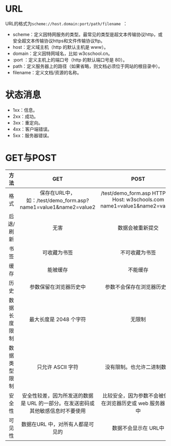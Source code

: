 # URL

URL的格式为`scheme://host.domain:port/path/filename `：

+ scheme：定义因特网服务的类型。最常见的类型是超文本传输协议http，或安全超文本传输协议https和文件传输协议ftp。
+ host：定义域主机（http 的默认主机是 www）。
+ domain：定义因特网域名，比如 w3cschool.cn。
+ :port ：定义主机上的端口号（http 的默认端口号是 80）。
+ path：定义服务器上的路径（如果省略，则文档必须位于网站的根目录中）。
+ filename：定义文档/资源的名称。

# 状态消息

+ 1xx：信息。
+ 2xx：成功。
+ 3xx：重定向。
+ 4xx：客户端错误。
+ 5xx：服务器错误。

# GET与POST

|     方法     |                             GET                              |                             POST                             |
| :----------: | :----------------------------------------------------------: | :----------------------------------------------------------: |
|     格式     | 保存在URL中，如：/test/demo_form.asp?name1=value1&name2=value2 | /test/demo_form.asp HTTP/1.1 Host: w3schools.com      name1=value1&name2=value2 |
|  后退/刷新   |                             无害                             |                       数据会被重新提交                       |
|     书签     |                         可收藏为书签                         |                        不可收藏为书签                        |
|     缓存     |                           能被缓存                           |                           不能缓存                           |
|     历史     |                    参数保留在浏览器历史中                    |                  参数不会保存在浏览器历史中                  |
| 数据长度限制 |                    最大长度是 2048 个字符                    |                            无限制                            |
| 数据类型限制 |                     只允许   ASCII 字符                      |                  没有限制。也允许二进制数据                  |
|    安全性    | 安全性较差，因为所发送的数据是 URL 的一部分。在发送密码或其他敏感信息时不要使用 | 比较安全，因为参数不会被保存在浏览器历史或 web 服务器日志中  |
|    可见性    |               数据在URL 中，对所有人都是可见的               |                     数据不会显示在 URL中                     |